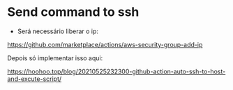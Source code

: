 # Send command to ssh

- Será necessário liberar o ip:

https://github.com/marketplace/actions/aws-security-group-add-ip

Depois só implementar isso aqui:

https://hoohoo.top/blog/20210525232300-github-action-auto-ssh-to-host-and-excute-script/